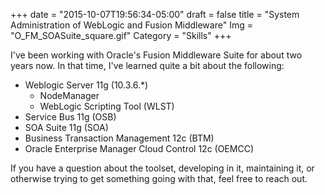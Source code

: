 +++
date = "2015-10-07T19:56:34-05:00"
draft = false
title = "System Administration of WebLogic and Fusion Middleware"
Img = "O_FM_SOASuite_square.gif"
Category = "Skills"
+++

I've been working with Oracle's Fusion Middleware Suite for about two years now.
In that time, I've learned quite a bit about the following:

* Weblogic Server 11g (10.3.6.*)
    * NodeManager
    * WebLogic Scripting Tool (WLST)
* Service Bus 11g (OSB)
* SOA Suite 11g (SOA)
* Business Transaction Management 12c (BTM)
* Oracle Enterprise Manager Cloud Control 12c (OEMCC)

If you have a question about the toolset, developing in it, maintaining it, or
otherwise trying to get something going with that, feel free to reach out.
